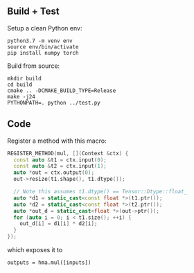 ## Build + Test

Setup a clean Python env:

```
python3.7 -m venv env
source env/bin/activate
pip install numpy torch
```

Build from source:

```
mkdir build
cd build
cmake .. -DCMAKE_BUILD_TYPE=Release
make -j24
PYTHONPATH=. python ../test.py
```

## Code

Register a method with this macro:

```cpp
REGISTER_METHOD(mul, [](Context &ctx) {
  const auto &t1 = ctx.input(0);
  const auto &t2 = ctx.input(1);
  auto *out = ctx.output(0);
  out->resize(t1.shape(), t1.dtype());

  // Note this assumes t1.dtype() == Tensor::Dtype::float_
  auto *d1 = static_cast<const float *>(t1.ptr());
  auto *d2 = static_cast<const float *>(t2.ptr());
  auto *out_d = static_cast<float *>(out->ptr());
  for (auto i = 0; i < t1.size(); ++i) {
    out_d[i] = d1[i] * d2[i];
  }
});
```

which exposes it to

```
outputs = hma.mul([inputs])
```
